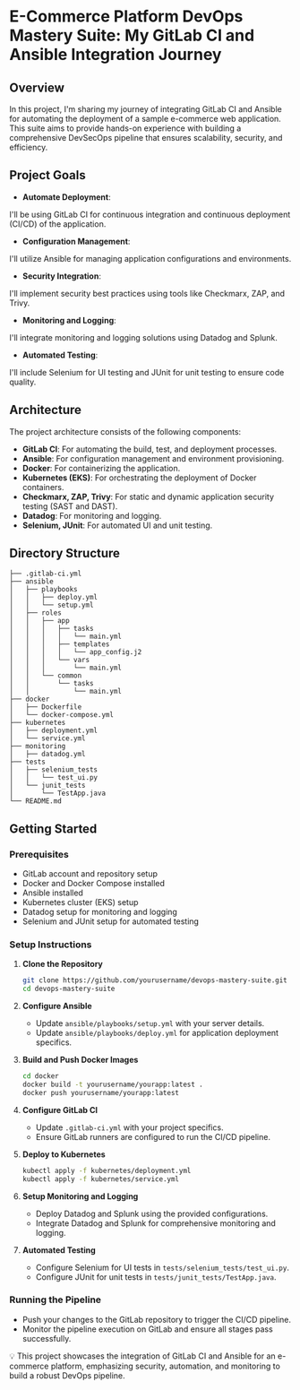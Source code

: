 # E-Commerce Platform DevOps Mastery Suite: My GitLab CI and Ansible Integration Journey

## Overview

In this project, I'm sharing my journey of integrating GitLab CI and Ansible for automating the deployment of a sample e-commerce web application. This suite aims to provide hands-on experience with building a comprehensive DevSecOps pipeline that ensures scalability, security, and efficiency.

## Project Goals
- **Automate Deployment**:

 I'll be using GitLab CI for continuous integration and continuous deployment (CI/CD) of the application.
- **Configuration Management**: 

I'll utilize Ansible for managing application configurations and environments.
- **Security Integration**: 

I'll implement security best practices using tools like Checkmarx, ZAP, and Trivy.
- **Monitoring and Logging**: 

I'll integrate monitoring and logging solutions using Datadog and Splunk.
- **Automated Testing**: 

I'll include Selenium for UI testing and JUnit for unit testing to ensure code quality.

## Architecture
The project architecture consists of the following components:
- **GitLab CI**: For automating the build, test, and deployment processes.
- **Ansible**: For configuration management and environment provisioning.
- **Docker**: For containerizing the application.
- **Kubernetes (EKS)**: For orchestrating the deployment of Docker containers.
- **Checkmarx, ZAP, Trivy**: For static and dynamic application security testing (SAST and DAST).
- **Datadog**: For monitoring and logging.
- **Selenium, JUnit**: For automated UI and unit testing.

## Directory Structure
```plaintext
├── .gitlab-ci.yml
├── ansible
│   ├── playbooks
│   │   ├── deploy.yml
│   │   └── setup.yml
│   ├── roles
│   │   ├── app
│   │   │   ├── tasks
│   │   │   │   └── main.yml
│   │   │   ├── templates
│   │   │   │   └── app_config.j2
│   │   │   └── vars
│   │   │       └── main.yml
│   │   └── common
│   │       └── tasks
│   │           └── main.yml
├── docker
│   ├── Dockerfile
│   └── docker-compose.yml
├── kubernetes
│   ├── deployment.yml
│   └── service.yml
├── monitoring
│   ├── datadog.yml
├── tests
│   ├── selenium_tests
│   │   └── test_ui.py
│   └── junit_tests
│       └── TestApp.java
└── README.md
```

## Getting Started
### Prerequisites
- GitLab account and repository setup
- Docker and Docker Compose installed
- Ansible installed
- Kubernetes cluster (EKS) setup
- Datadog setup for monitoring and logging
- Selenium and JUnit setup for automated testing

### Setup Instructions
1. **Clone the Repository**
    ```sh
    git clone https://github.com/yourusername/devops-mastery-suite.git
    cd devops-mastery-suite
    ```

2. **Configure Ansible**
    - Update `ansible/playbooks/setup.yml` with your server details.
    - Update `ansible/playbooks/deploy.yml` for application deployment specifics.

3. **Build and Push Docker Images**
    ```sh
    cd docker
    docker build -t yourusername/yourapp:latest .
    docker push yourusername/yourapp:latest
    ```

4. **Configure GitLab CI**
    - Update `.gitlab-ci.yml` with your project specifics.
    - Ensure GitLab runners are configured to run the CI/CD pipeline.

5. **Deploy to Kubernetes**
    ```sh
    kubectl apply -f kubernetes/deployment.yml
    kubectl apply -f kubernetes/service.yml
    ```

6. **Setup Monitoring and Logging**
    - Deploy Datadog and Splunk using the provided configurations.
    - Integrate Datadog and Splunk for comprehensive monitoring and logging.

7. **Automated Testing**
    - Configure Selenium for UI tests in `tests/selenium_tests/test_ui.py`.
    - Configure JUnit for unit tests in `tests/junit_tests/TestApp.java`.

### Running the Pipeline
- Push your changes to the GitLab repository to trigger the CI/CD pipeline.
- Monitor the pipeline execution on GitLab and ensure all stages pass successfully.

💡 This project showcases the integration of GitLab CI and Ansible for an e-commerce platform, emphasizing security, automation, and monitoring to build a robust DevOps pipeline.
